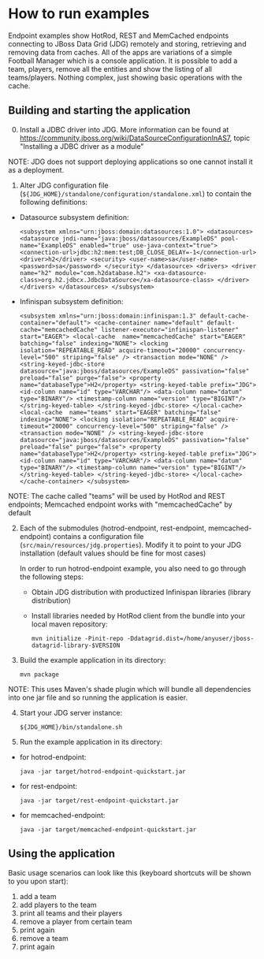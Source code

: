 How to run examples
===================

Endpoint examples show HotRod, REST and MemCached endpoints connecting to JBoss Data Grid (JDG)
remotely and storing, retrieving and removing data from caches. All of the apps are variations of a simple 
Football Manager which is a console application. It is possible to add a team, players, remove 
all the entities and show the listing of all teams/players. Nothing complex, just showing basic 
operations with the cache.

Building and starting the application
-------------------------------------

0) Install a JDBC driver into JDG. More information can be found at 
   https://community.jboss.org/wiki/DataSourceConfigurationInAS7, topic "Installing a JDBC driver as a module"

NOTE: JDG does not support deploying applications so one cannot install it as a deployment.

1) Alter JDG configuration file (`${JDG_HOME}/standalone/configuration/standalone.xml`) to contain
   the following definitions:
   
* Datasource subsystem definition:

    `<subsystem xmlns="urn:jboss:domain:datasources:1.0">
        <datasources>
            <datasource jndi-name="java:jboss/datasources/ExampleDS" pool-name="ExampleDS" enabled="true" use-java-context="true">
                <connection-url>jdbc:h2:mem:test;DB_CLOSE_DELAY=-1</connection-url>
                <driver>h2</driver>
                <security>
                    <user-name>sa</user-name>
                    <password>sa</password>
                </security>
            </datasource>
            <drivers>
                <driver name="h2" module="com.h2database.h2">
                    <xa-datasource-class>org.h2.jdbcx.JdbcDataSource</xa-datasource-class>
                </driver>
            </drivers>
        </datasources>
    </subsystem>`

* Infinispan subsystem definition:

    `<subsystem xmlns="urn:jboss:domain:infinispan:1.3" default-cache-container="default">
        <cache-container name="default" default-cache="memcachedCache" listener-executor="infinispan-listener" start="EAGER">
            <local-cache 
                name="memcachedCache"
                start="EAGER"
                batching="false"
                indexing="NONE">
                <locking
                    isolation="REPEATABLE_READ"
                    acquire-timeout="20000"
                    concurrency-level="500"
                    striping="false" />
                <transaction mode="NONE" />
                <string-keyed-jdbc-store datasource="java:jboss/datasources/ExampleDS" passivation="false" preload="false" purge="false">
                    <property name="databaseType">H2</property>
                    <string-keyed-table prefix="JDG">
                        <id-column name="id" type="VARCHAR"/>
                        <data-column name="datum" type="BINARY"/>
                        <timestamp-column name="version" type="BIGINT"/>
                    </string-keyed-table>
                </string-keyed-jdbc-store>
            </local-cache>
            <local-cache 
                name="teams"
                start="EAGER"
                batching="false"
                indexing="NONE">
                <locking
                    isolation="REPEATABLE_READ"
                    acquire-timeout="20000"
                    concurrency-level="500"
                    striping="false" />
                <transaction mode="NONE" />
                <string-keyed-jdbc-store datasource="java:jboss/datasources/ExampleDS" passivation="false" preload="false" purge="false">
                    <property name="databaseType">H2</property>
                    <string-keyed-table prefix="JDG">
                        <id-column name="id" type="VARCHAR"/>
                        <data-column name="datum" type="BINARY"/>
                        <timestamp-column name="version" type="BIGINT"/>
                    </string-keyed-table>
                </string-keyed-jdbc-store>
            </local-cache>
        </cache-container>
    </subsystem>`


NOTE: The cache called "teams" will be used by HotRod and REST endpoints; Memcached endpoint works with "memcachedCache" by
      default

2) Each of the submodules (hotrod-endpoint, rest-endpoint, memcached-endpoint) contains a configuration file 
   (`src/main/resources/jdg.properties`). Modify it to point to your JDG installation (default values should be fine
   for most cases)
  
   In order to run hotrod-endpoint example, you also need to go through the following steps: 
   
   * Obtain JDG distribution with productized Infinispan libraries (library distribution)

   * Install libraries needed by HotRod client from the bundle into your local maven repository:

        `mvn initialize -Pinit-repo -Ddatagrid.dist=/home/anyuser/jboss-datagrid-library-$VERSION`

3) Build the example application in its directory:

    `mvn package`

NOTE: This uses Maven's shade plugin which will bundle all dependencies into one jar file and so running the application is easier.

4) Start your JDG server instance:

    `${JDG_HOME}/bin/standalone.sh`

5) Run the example application in its directory:

* for hotrod-endpoint: 

    `java -jar target/hotrod-endpoint-quickstart.jar`

* for rest-endpoint:

    `java -jar target/rest-endpoint-quickstart.jar`

* for memcached-endpoint:

    `java -jar target/memcached-endpoint-quickstart.jar`


Using the application
---------------------
Basic usage scenarios can look like this (keyboard shortcuts will be shown to you upon start):

1. add a team
2. add players to the team
3. print all teams and their players
4. remove a player from certain team
5. print again
6. remove a team
7. print again

